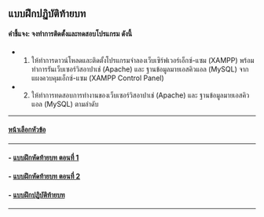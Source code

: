## แบบฝึกปฏิบัติท้ายบท
#### คำชี้แจง: จงทำการติดตั้งและทดสอบโปรแกรม ดังนี้

* 1. ให้ทำการดาวน์โหลดและติดตั้งโปรแกรมจำลองเว็บเซิร์ฟเวอร์เอ็กซ์-แซม (XAMPP) พร้อมทำการรันเว็บเซอร์วิสอาปาเช่ (Apache) และ ฐานข้อมูลมายเอสคิวแอล (MySQL) จากแผงควบคุมเอ็กซ์-แซม (XAMPP Control Panel)
* 2. ให้ทำการทดสอบการทำงานของเว็บเซอร์วิสอาปาเช่ (Apache) และ ฐานข้อมูลมายเอสคิวแอล (MySQL) ตามลำดับ

---
#### [หน้าเลือกหัวข้อ](../README.md)
---
#### - [แบบฝึกหัดท้ายบท ตอนที่ 1](0130.md)
#### - [แบบฝึกหัดท้ายบท ตอนที่ 2](0150.md)
#### - [แบบฝึกปฏิบัติท้ายบท](0170.md)
---